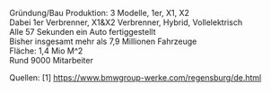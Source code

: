Gründung/Bau 
Produktion: 3 Modelle, 1er, X1, X2  
Dabei 1er Verbrenner, X1&X2 Verbrenner, Hybrid, Vollelektrisch  
Alle 57 Sekunden ein Auto fertiggestellt  
Bisher insgesamt mehr als 7,9 Millionen Fahrzeuge  
Fläche: 1,4 Mio M^2  
Rund 9000 Mitarbeiter  

Quellen:
[1] https://www.bmwgroup-werke.com/regensburg/de.html